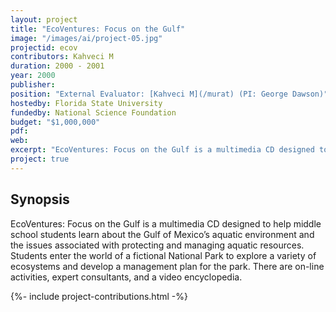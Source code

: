 ```yaml
---
layout: project
title: "EcoVentures: Focus on the Gulf"
image: "/images/ai/project-05.jpg"
projectid: ecov
contributors: Kahveci M
duration: 2000 - 2001
year: 2000
publisher:
position: "External Evaluator: [Kahveci M](/murat) (PI: George Dawson)"
hostedby: Florida State University
fundedby: National Science Foundation
budget: "$1,000,000"
pdf:
web:
excerpt: "EcoVentures: Focus on the Gulf is a multimedia CD designed to help middle school students learn about the Gulf of Mexico’s aquatic environment and the issues associated with protecting and managing aquatic resources."
project: true
---
```


## Synopsis

EcoVentures: Focus on the Gulf is a multimedia CD designed to help middle school students learn about the Gulf of Mexico’s aquatic environment and the issues associated with protecting and managing aquatic resources. Students enter the world of a fictional National Park to explore a variety of ecosystems and develop a management plan for the park. There are on-line activities, expert consultants, and a video encyclopedia.

{%- include project-contributions.html -%}
